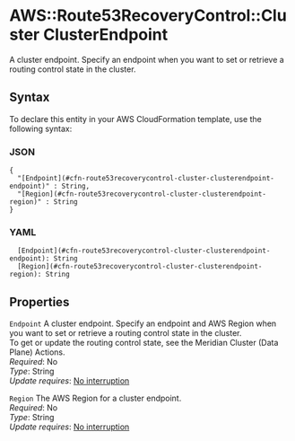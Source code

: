 # AWS::Route53RecoveryControl::Cluster ClusterEndpoint<a name="aws-properties-route53recoverycontrol-cluster-clusterendpoint"></a>

A cluster endpoint\. Specify an endpoint when you want to set or retrieve a routing control state in the cluster\.

## Syntax<a name="aws-properties-route53recoverycontrol-cluster-clusterendpoint-syntax"></a>

To declare this entity in your AWS CloudFormation template, use the following syntax:

### JSON<a name="aws-properties-route53recoverycontrol-cluster-clusterendpoint-syntax.json"></a>

```
{
  "[Endpoint](#cfn-route53recoverycontrol-cluster-clusterendpoint-endpoint)" : String,
  "[Region](#cfn-route53recoverycontrol-cluster-clusterendpoint-region)" : String
}
```

### YAML<a name="aws-properties-route53recoverycontrol-cluster-clusterendpoint-syntax.yaml"></a>

```
  [Endpoint](#cfn-route53recoverycontrol-cluster-clusterendpoint-endpoint): String
  [Region](#cfn-route53recoverycontrol-cluster-clusterendpoint-region): String
```

## Properties<a name="aws-properties-route53recoverycontrol-cluster-clusterendpoint-properties"></a>

`Endpoint`  <a name="cfn-route53recoverycontrol-cluster-clusterendpoint-endpoint"></a>
A cluster endpoint\. Specify an endpoint and AWS Region when you want to set or retrieve a routing control state in the cluster\.  
To get or update the routing control state, see the Meridian Cluster \(Data Plane\) Actions\.  
*Required*: No  
*Type*: String  
*Update requires*: [No interruption](https://docs.aws.amazon.com/AWSCloudFormation/latest/UserGuide/using-cfn-updating-stacks-update-behaviors.html#update-no-interrupt)

`Region`  <a name="cfn-route53recoverycontrol-cluster-clusterendpoint-region"></a>
The AWS Region for a cluster endpoint\.  
*Required*: No  
*Type*: String  
*Update requires*: [No interruption](https://docs.aws.amazon.com/AWSCloudFormation/latest/UserGuide/using-cfn-updating-stacks-update-behaviors.html#update-no-interrupt)